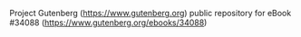Project Gutenberg (https://www.gutenberg.org) public repository for eBook #34088 (https://www.gutenberg.org/ebooks/34088)
